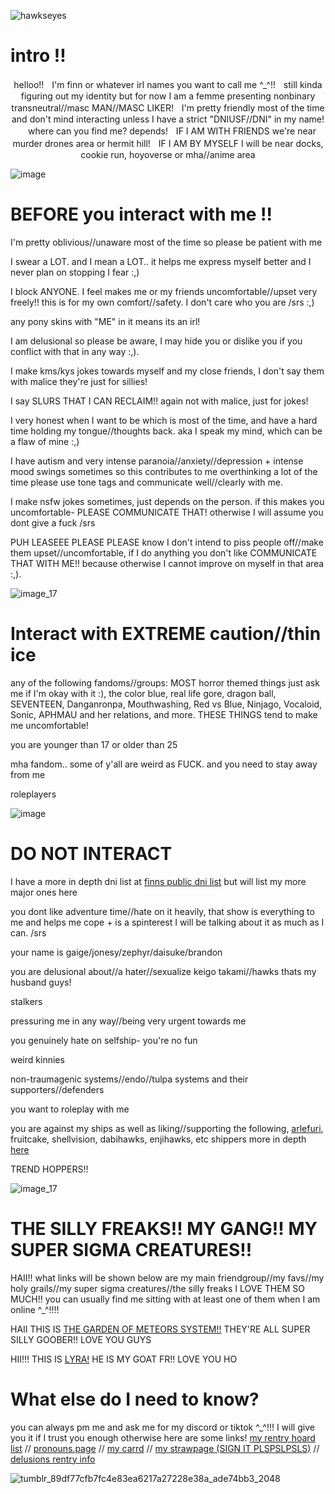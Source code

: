 
![hawkseyes](https://github.com/user-attachments/assets/d39dd918-074c-49db-b106-5c1e1fc86f2b)
# intro !! 
<p align="center">
helloo!!ㅤI'm finn or whatever irl names you want to call me ^_^!!ㅤstill kinda figuring out my identity but for now I am a femme presenting nonbinary transneutral//masc MAN//MASC LIKER!ㅤI'm pretty friendly most of the time and don't mind interacting unless I have a strict "DNIUSF//DNI" in my name!ㅤwhere can you find me? depends!ㅤIF I AM WITH FRIENDS we're near murder drones area or hermit hill!ㅤIF I AM BY MYSELF I will be near docks, cookie run, hoyoverse or mha//anime area
</p>

![image](https://github.com/user-attachments/assets/53ae078a-3d1c-4198-9a95-77b875aa019f)

# BEFORE you interact with me !!

I'm pretty oblivious//unaware most of the time so please be patient with me

I swear a LOT. and I mean a LOT.. it helps me express myself better and I never plan on stopping I fear :,)

I block ANYONE. I feel makes me or my friends uncomfortable//upset very freely!! this is for my own comfort//safety. I don't care who you are /srs :,)

any pony skins with "ME" in it means its an irl!

I am delusional so please be aware, I may hide you or dislike you if you conflict with that in any way :,).

I make kms/kys jokes towards myself and my close friends, I don't say them with malice they're just for sillies!

I say SLURS THAT I CAN RECLAIM!! again not with malice, just for jokes!

I very honest when I want to be which is most of the time, and have a hard time holding my tongue//thoughts back. aka I speak my mind, which can be a flaw of mine :,)

I have autism and very intense paranoia//anxiety//depression + intense mood swings sometimes so this contributes to me overthinking a lot of the time please use tone tags and communicate well//clearly with me.

I make nsfw jokes sometimes, just depends on the person. if this makes you uncomfortable- PLEASE COMMUNICATE THAT! otherwise I will assume you dont give a fuck /srs

PUH LEASEEE PLEASE PLEASE know I don't intend to piss people off//make them upset//uncomfortable, if I do anything you don't like COMMUNICATE THAT WITH ME!! because otherwise I cannot improve on myself in that area :,).

![image_17](https://github.com/user-attachments/assets/b169d357-da83-4c19-a1a6-6167cc89501a)

# Interact with EXTREME caution//thin ice

any of the following fandoms//groups: MOST horror themed things just ask me if I'm okay with it :), the color blue, real life gore, dragon ball, SEVENTEEN, Danganronpa, Mouthwashing, Red vs Blue, Ninjago, Vocaloid, Sonic, APHMAU and her relations, and more. THESE THINGS tend to make me uncomfortable!

you are younger than 17 or older than 25

mha fandom.. some of y'all are weird as FUCK. and you need to stay away from me

roleplayers

![image](https://github.com/user-attachments/assets/53ae078a-3d1c-4198-9a95-77b875aa019f)

# DO NOT INTERACT

I have a more in depth dni list at
[finns public dni list](https://rentry.co/columbinazdni)
but will list my more major ones here

you dont like adventure time//hate on it heavily, that show is everything to me and helps me cope + is a spinterest I will be talking about it as much as I can. /srs

your name is gaige/jonesy/zephyr/daisuke/brandon

you are delusional about//a hater//sexualize keigo takami//hawks thats my husband guys!

stalkers

pressuring me in any way//being very urgent towards me

you genuinely hate on selfship- you're no fun

weird kinnies

non-traumagenic systems//endo//tulpa systems and their supporters//defenders

you want to roleplay with me

you are against my ships as well as liking//supporting the following, [arlefuri](https://rentry.co/WhyArlefuriIsNasty), fruitcake, shellvision, dabihawks, enjihawks, etc shippers more in depth
[here](https://rentry.co/varesasships)

TREND HOPPERS!!

![image_17](https://github.com/user-attachments/assets/b169d357-da83-4c19-a1a6-6167cc89501a)

# THE SILLY FREAKS!! MY GANG!! MY SUPER SIGMA CREATURES!!

HAII!! what links will be shown below are my main friendgroup//my favs//my holy grails//my super sigma creatures//the silly freaks I LOVE THEM SO MUCH!! you can usually find me sitting with at least one of them when I am online ^_^!!!!

HAII THIS IS [THE GARDEN OF METEORS SYSTEM!!](https://github.com/Garden-of-Meteors) THEY'RE ALL SUPER SILLY GOOBER!! LOVE YOU GUYS

HII!!! THIS IS [LYRA!](https://github.com/lyraevergreen) HE IS MY GOAT FR!! LOVE YOU HO

# What else do I need to know?

you can always pm me and ask me for my discord or tiktok ^_^!!! I will give you it if I trust you enough otherwise here are some links!
[my rentry hoard list](https://rentry.co/rentryhoardlisty) // [pronouns.page](https://en.pronouns.page/@mascaraluctatori) // [my carrd](https://vividnotions.carrd.co/#) // [my strawpage (SIGN IT PLSPSLPSLS)](https://mascaraluctatori.straw.page/) // [delusions rentry info](https://rentry.co/varesasinfo)

![tumblr_89df77cfb7fc4e83ea6217a27228e38a_ade74bb3_2048](https://github.com/user-attachments/assets/da0e3077-26e7-47ca-9204-adf214ded0ac)
